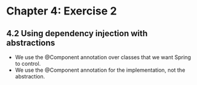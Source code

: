 # Chapter 4: Exercise 2

## 4.2 Using dependency injection with abstractions
- We use the @Component annotation over classes that we want Spring to control.
- We use the @Component annotation for the implementation, not the abstraction.